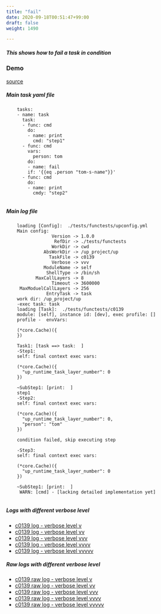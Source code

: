 ```yaml
---
title: "fail"
date: 2020-09-18T00:51:47+99:00
draft: false
weight: 1490

---
```


##### This shows how to fail a task in condition


### Demo








[source](https://github.com/upcmd/up/blob/master/tests/functests/c0139.yml)

##### Main task yaml file
```
    tasks:
    - name: task
      task:
      - func: cmd
        do:
        - name: print
          cmd: "step1"
      - func: cmd
        vars:
          person: tom
        do:
        - name: fail
        if: '{{eq .person "tom-s-name"}}'
      - func: cmd
        do:
        - name: print
          cmdy: "step2"
    
```
##### Main log file
```
    loading [Config]:  ./tests/functests/upconfig.yml
    Main config:
                 Version -> 1.0.0
                  RefDir -> ./tests/functests
                 WorkDir -> cwd
              AbsWorkDir -> /up_project/up
                TaskFile -> c0139
                 Verbose -> vvv
              ModuleName -> self
               ShellType -> /bin/sh
           MaxCallLayers -> 8
                 Timeout -> 3600000
     MaxModuelCallLayers -> 256
               EntryTask -> task
    work dir: /up_project/up
    -exec task: task
    loading [Task]:  ./tests/functests/c0139
    module: [self], instance id: [dev], exec profile: []
    profile -  envVars:
    
    (*core.Cache)({
    })
    
    Task1: [task ==> task:  ]
    -Step1:
    self: final context exec vars:
    
    (*core.Cache)({
      "up_runtime_task_layer_number": 0
    })
    
    ~SubStep1: [print:  ]
    step1
    -Step2:
    self: final context exec vars:
    
    (*core.Cache)({
      "up_runtime_task_layer_number": 0,
      "person": "tom"
    })
    
    condition failed, skip executing step 
    
    -Step3:
    self: final context exec vars:
    
    (*core.Cache)({
      "up_runtime_task_layer_number": 0
    })
    
    ~SubStep1: [print:  ]
     WARN: [cmd] - [lacking detailed implementation yet]
    
```


##### Logs with different verbose level
* [c0139 log - verbose level v](../../logs/c0139_v)
* [c0139 log - verbose level vv](../../logs/c0139_vv)
* [c0139 log - verbose level vvv](../../logs/c0139_vvvv)
* [c0139 log - verbose level vvvv](../../logs/c0139_vvvv)
* [c0139 log - verbose level vvvvv](../../logs/c0139_vvvvv)

##### Raw logs with different verbose level
* [c0139 raw log - verbose level v](../../reflogs/c0139_v.log)
* [c0139 raw log - verbose level vv](../../reflogs/c0139_vv.log)
* [c0139 raw log - verbose level vvv](../../reflogs/c0139_vvv.log)
* [c0139 raw log - verbose level vvvv](../../reflogs/c0139_vvvv.log)
* [c0139 raw log - verbose level vvvvv](../../reflogs/c0139_vvvvv.log)







